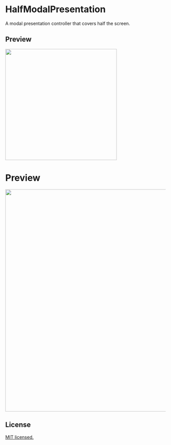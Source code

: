 # HalfModalPresentation
A modal presentation controller that covers half the screen. 


## Preview
<a href="url"><img src="https://user-images.githubusercontent.com/22997478/29201967-59623bc0-7e31-11e7-9040-1e5d9a551c12.gif" width="350" ></a>

 # Preview
<p align="center">
 <img src = "demo.gif" height = "700"> 
</p>

## License
[MIT licensed.](LICENSE)
